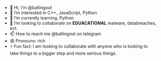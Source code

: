 - 👋 Hi, I’m @ballingout
- 👀 I’m interested in C++, JavaScript, Python
- 🌱 I’m currently learning, Python
- 💞️ I’m looking to collaborate on **EDUACATIONAL** malware, databreaches, ect.
- 📫 How to reach me @ballingout on telegram
- 😄 Pronouns: rich
- ⚡ Fun fact: I am looking to collaborate with anyone who is looking to take things to a bigger step and more serious things.
